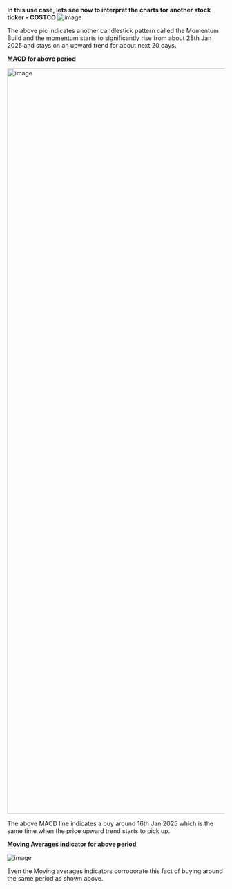 **In this use case, lets see how to interpret the charts for another stock ticker - COSTCO**
![image](https://github.com/user-attachments/assets/64da7f94-e20a-4103-9a09-12f1e1720330)

The above pic indicates another candlestick pattern called the Momentum Build and the momentum starts to significantly rise from about 28th Jan 2025 and stays on an upward trend for about next 20 days.

**MACD for above period**

<img width="1725" alt="image" src="https://github.com/user-attachments/assets/5f679a43-8e45-49ff-b889-2b097d342874" />

The above MACD line indicates a buy around 16th Jan 2025 which is the same time when the price upward trend starts to pick up. 

**Moving Averages indicator for above period**


![image](https://github.com/user-attachments/assets/cfed4d46-f5c6-4b0f-ae6a-ab194256126d)


Even the Moving averages indicators corroborate this fact of buying around the same period as shown above.

